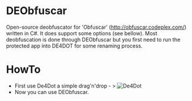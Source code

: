 # DEObfuscar
Open-source deobfuscator for 'Obfuscar' (http://obfuscar.codeplex.com/) written in C#. 
It does support some options (see bellow). Most deobfuscation is done through DEObfuscar but you first need to run the protected app into DE4DOT for some renaming process.

# HowTo

 - First use De4Dot a simple drag'n'drop - > ![De4Dot](https://github.com/0xd4d/de4dot) 
 - Now you can use DEObfuscar.
